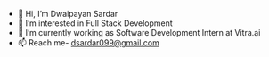 - 👋 Hi, I’m Dwaipayan Sardar
- 👀 I’m interested in Full Stack Development
- 🌱 I’m currently working as Software Development Intern at Vitra.ai
- 📫 Reach me- dsardar099@gmail.com
<!--- - 💞️ I’m looking to collaborate on --->
<!---
dsardar099/dsardar099 is a ✨ special ✨ repository because its `README.md` (this file) appears on your GitHub profile.
You can click the Preview link to take a look at your changes.
--->
